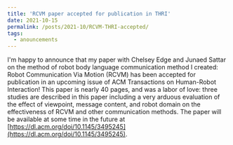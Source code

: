 ```yaml
---
title: 'RCVM paper accepted for publication in THRI'
date: 2021-10-15
permalink: /posts/2021-10/RCVM-THRI-accepted/
tags:
  - anouncements
---
```

I'm happy to announce that my paper with Chelsey Edge and Junaed Sattar on the method of robot body language communication method I created: Robot Communication Via Motion (RCVM) has been accepted for publication in an upcoming issue of ACM Transactions on Human-Robot Interaction! This paper is nearly 40 pages, and was a labor of love: three studies are described in this paper including a very arduous evaluation of the effect of viewpoint, message content, and robot domain on the effectiveness of RCVM and other communication methods. The paper will be available at some time in the future at [https://dl.acm.org/doi/10.1145/3495245](https://dl.acm.org/doi/10.1145/3495245).